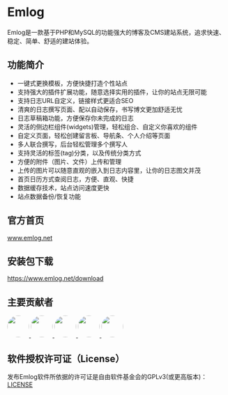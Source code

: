 # Emlog

Emlog是一款基于PHP和MySQL的功能强大的博客及CMS建站系统，追求快速、稳定、简单、舒适的建站体验。


## 功能简介

* 一键式更换模板，方便快捷打造个性站点
* 支持强大的插件扩展功能，随意选择实用的插件，让你的站点无限可能
* 支持日志URL自定义，链接样式更适合SEO
* 清爽的日志撰写页面、配以自动保存，书写博文更加舒适无忧
* 日志草稿箱功能，方便保存你未完成的日志
* 灵活的侧边栏组件(widgets)管理，轻松组合、自定义你喜欢的组件
* 自定义页面，轻松创建留言板、导航条、个人介绍等页面
* 多人联合撰写，后台轻松管理多个撰写人
* 支持灵活的标签(tag)分类，以及传统分类方式
* 方便的附件（图片、文件）上传和管理
* 上传的图片可以随意直观的嵌入到日志内容里，让你的日志图文并茂
* 首页日历方式查阅日志，方便、直观、快捷
* 数据缓存技术，站点访问速度更快
* 站点数据备份/恢复功能


## 官方首页

www.emlog.net

## 安装包下载

https://www.emlog.net/download



## 主要贡献者
<a href="https://github.com/emlog" target="_blank">
<img width="50px" style="border-radius:999px" src="https://avatars.githubusercontent.com/u/4344235?s=50"/>
</a>
<a href="https://github.com/colt-evil" target="_blank">
<img width="50px" style="border-radius:999px" src="https://avatars.githubusercontent.com/u/4045157?s=50"/>
</a>
<a href="https://github.com/Baiqiang" target="_blank">
<img width="50px" style="border-radius:999px" src="https://avatars.githubusercontent.com/u/2390434?s=50"/>
</a>
<a href="https://github.com/aweika" target="_blank">
<img width="50px" style="border-radius:999px" src="https://avatars.githubusercontent.com/u/4565941?s=50"/>
</a>
<a href="https://github.com/vibbow" target="_blank">
<img width="50px" style="border-radius:999px" src="https://avatars.githubusercontent.com/u/6408107?s=50"/>
</a>


## 软件授权许可证（License）
发布Emlog软件所依据的许可证是自由软件基金会的GPLv3(或更高版本)：[LICENSE](/license.txt)


